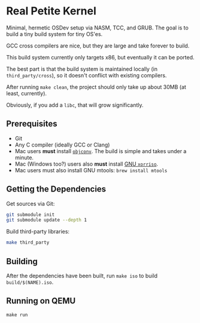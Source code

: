 # Real Petite Kernel
Minimal, hermetic OSDev setup via NASM, TCC, and GRUB.
The goal is to build a tiny build system for tiny OS'es.

GCC cross compilers are nice, but they are large and take forever
to build.

This build system currently only targets x86, but eventually it can
be ported.

The best part is that the build system is maintained locally
(in `third_party/cross`), so it doesn't conflict with existing compilers.

After running `make clean`, the project should only take up about
30MB (at least, currently).

Obviously, if you add a `libc`, that will grow significantly.

## Prerequisites
* Git
* Any C compiler (ideally GCC or Clang)
* Mac users **must** install [`objconv`](http://www.agner.org/optimize/#objconv).
The build is simple and takes under a minute.
* Mac (Windows too?) users also **must** install [GNU `xorriso`](https://www.gnu.org/software/xorriso/).
* Mac users must also install GNU mtools: `brew install mtools`

## Getting the Dependencies
Get sources via Git:

```bash
git submodule init
git submodule update --depth 1
```

Build third-party libraries:

```bash
make third_party
```

## Building
After the dependencies have been built, run `make iso` to build
`build/$(NAME).iso`.

## Running on QEMU
`make run`